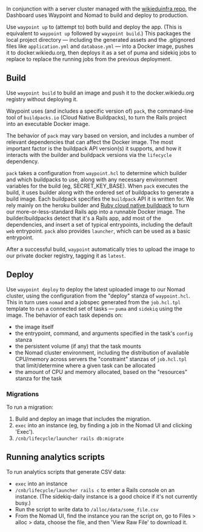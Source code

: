 In conjunction with a server cluster managed with the [wikieduinfra repo](https://github.com/WikiEducationFoundation/wikieduinfra), the Dashboard uses Waypoint and Nomad to build and deploy to production.

Use `waypoint up` to (attempt to) both build and deploy the app. (This is equivalent to `waypoint up` followed by `waypoint build`.) This packages the local project directory — including the generated assets and the .gitignored files like `application.yml` and `database.yml` — into a Docker image, pushes it to docker.wikiedu.org, then deploys it as a set of puma and sidekiq jobs to replace to replace the running jobs from the previous deployment.

## Build

Use `waypoint build` to build an image and push it to the docker.wikiedu.org registry without deploying it.

Waypoint uses (and includes a specific version of) `pack`, the command-line tool of `buildpacks.io` (Cloud Native Buildpacks), to turn the Rails project into an executable Docker image.

The behavior of `pack` may vary based on version, and includes a number of relevant dependencies that can affect the Docker image. The most important factor is the buildpack API version(s) it supports, and how it interacts with the builder and buildpack versions via the `lifecycle` dependency.

`pack` takes a configuration from `waypoint.hcl` to determine which builder and which buildpacks to use, along with any necessary environment variables for the build (eg, SECRET_KEY_BASE). When `pack` executes the build, it uses builder along with the ordered set of buildpacks to generate a build image. Each buildpack specifies the `buildpack` API it is written for. We rely mainly on the heroku builder and [Ruby cloud native buildpack](https://github.com/heroku/buildpacks-ruby) to turn our more-or-less-standard Rails app into a runnable Docker image. The builder/buildpacks detect that it's a Rails app, add most of the dependencies, and insert a set of typical entrypoints, including the default `web` entrypoint. `pack` also provides `launcher`, which can be used as a basic entrypoint.

After a successful build, `waypoint` automatically tries to upload the image to our private docker registry, tagging it as `latest`.

## Deploy

Use `waypoint deploy` to deploy the latest uploaded image to our Nomad cluster, using the configuration from the "deploy" stanza of `waypoint.hcl`. This in turn uses `nomad` and a jobspec generated from the `job.hcl.tpl` template to run a connected set of tasks — `puma` and `sidekiq` using the image. The behavior of each task depends on:
 * the image itself
 * the entrypoint, command, and arguments specified in the task's `config` stanza
 * the persistent volume (if any) that the task mounts
 * the Nomad cluster environment, including the distribution of available CPU/memory across servers the "constraint" stanzas of `job.hcl.tpl` that limit/determine where a given task can be allocated
 * the amount of CPU and memory allocated, based on the "resources" stanza for the task

### Migrations

To run a migration:
1. Build and deploy an image that includes the migration.
2. `exec` into an instance (eg, by finding a job in the Nomad UI and clicking 'Exec').
3. `/cnb/lifecycle/launcher rails db:migrate`

## Running analytics scripts

To run analytics scripts that generate CSV data:
* `exec` into an instance
* `/cnb/lifecycle/launcher rails c` to enter a Rails console on an instance. (The sidekiq-daily instance is a good choice if it's not currently busy.)
* Run the script to write data to `/alloc/data/some_file.csv`
* From the Nomad UI, find the instance you ran the script on, go to Files > alloc > data, choose the file, and then 'View Raw File' to download it.
